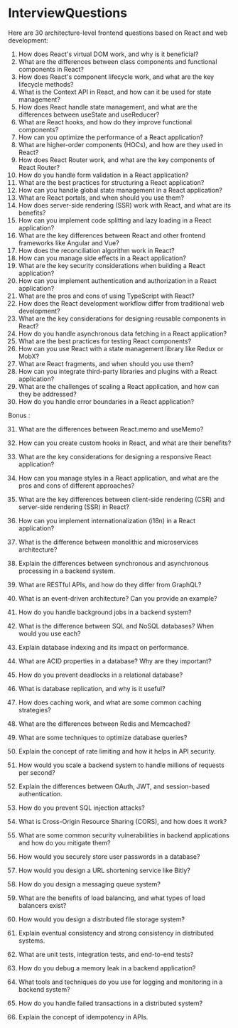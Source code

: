 # InterviewQuestions

Here are 30 architecture-level frontend questions based on React and web development:

1. How does React's virtual DOM work, and why is it beneficial?
2. What are the differences between class components and functional components in React?
3. How does React's component lifecycle work, and what are the key lifecycle methods?
4. What is the Context API in React, and how can it be used for state management?
5. How does React handle state management, and what are the differences between useState and useReducer?
6. What are React hooks, and how do they improve functional components?
7. How can you optimize the performance of a React application?
8. What are higher-order components (HOCs), and how are they used in React?
9. How does React Router work, and what are the key components of React Router?
10. How do you handle form validation in a React application?
11. What are the best practices for structuring a React application?
12. How can you handle global state management in a React application?
13. What are React portals, and when should you use them?
14. How does server-side rendering (SSR) work with React, and what are its benefits?
15. How can you implement code splitting and lazy loading in a React application?
16. What are the key differences between React and other frontend frameworks like Angular and Vue?
17. How does the reconciliation algorithm work in React?
18. How can you manage side effects in a React application?
19. What are the key security considerations when building a React application?
20. How can you implement authentication and authorization in a React application?
21. What are the pros and cons of using TypeScript with React?
22. How does the React development workflow differ from traditional web development?
23. What are the key considerations for designing reusable components in React?
24. How do you handle asynchronous data fetching in a React application?
25. What are the best practices for testing React components?
26. How can you use React with a state management library like Redux or MobX?
27. What are React fragments, and when should you use them?
28. How can you integrate third-party libraries and plugins with a React application?
29. What are the challenges of scaling a React application, and how can they be addressed?
30. How do you handle error boundaries in a React application?

Bonus :

31. What are the differences between React.memo and useMemo?
32. How can you create custom hooks in React, and what are their benefits?
33. What are the key considerations for designing a responsive React application?
34. How can you manage styles in a React application, and what are the pros and cons of different approaches?
35. What are the key differences between client-side rendering (CSR) and server-side rendering (SSR) in React?
36. How can you implement internationalization (i18n) in a React application?


1. What is the difference between monolithic and microservices architecture? 
2. Explain the differences between synchronous and asynchronous processing in a backend system. 
3. What are RESTful APIs, and how do they differ from GraphQL? 
4. What is an event-driven architecture? Can you provide an example? 
5. How do you handle background jobs in a backend system? 
6. What is the difference between SQL and NoSQL databases? When would you use each? 
7. Explain database indexing and its impact on performance. 
8. What are ACID properties in a database? Why are they important? 
9. How do you prevent deadlocks in a relational database? 
10. What is database replication, and why is it useful? 
11. How does caching work, and what are some common caching strategies? 
12. What are the differences between Redis and Memcached? 
13. What are some techniques to optimize database queries? 
14. Explain the concept of rate limiting and how it helps in API security. 
15. How would you scale a backend system to handle millions of requests per second? 
16. Explain the differences between OAuth, JWT, and session-based authentication. 
17. How do you prevent SQL injection attacks? 
18. What is Cross-Origin Resource Sharing (CORS), and how does it work? 
19. What are some common security vulnerabilities in backend applications and how do you mitigate them? 
20. How would you securely store user passwords in a database? 
21. How would you design a URL shortening service like Bitly? 
22. How do you design a messaging queue system? 
23. What are the benefits of load balancing, and what types of load balancers exist? 
24. How would you design a distributed file storage system? 
25. Explain eventual consistency and strong consistency in distributed systems. 
26. What are unit tests, integration tests, and end-to-end tests? 
27. How do you debug a memory leak in a backend application? 
28. What tools and techniques do you use for logging and monitoring in a backend system? 
29. How do you handle failed transactions in a distributed system? 
30. Explain the concept of idempotency in APIs. 
